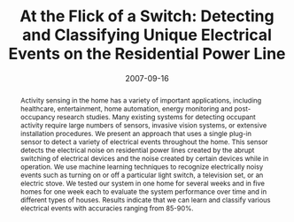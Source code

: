---
abstract: |-
  Activity sensing in the home has a variety of important applications, including healthcare, entertainment, home automation, energy monitoring and post-occupancy research studies. Many existing systems for detecting occupant activity require large numbers of sensors, invasive vision systems, or extensive installation procedures. We present an approach that uses a single plug-in sensor to detect a variety of electrical events throughout the home. This sensor detects the electrical noise on residential power lines created by the abrupt switching of electrical devices and the noise created by certain devices while in operation. We use machine learning techniques to recognize electrically noisy events such as turning on or off a particular light switch, a television set, or an electric stove. We tested our system in one home for several weeks and in five homes for one week each to evaluate the system performance over time and in different types of houses. Results indicate that we can learn and classify various electrical events with accuracies ranging from 85-90%.
authors:
- patel
- Thomas Robertson
- Julie A. Kientz
- Matthew S. Reynolds
- Gregory D. Abowd
award: 'Ubicomp 10 year impact award'
bibtex: |-
  @inproceedings{Patel:2007:FSD:1771592.1771608,
   author = {Patel, Shwetak N. and Robertson, Thomas and Kientz, Julie A. and Reynolds, Matthew S. and Abowd, Gregory D.},
   title = {At the Flick of a Switch: Detecting and Classifying Unique Electrical Events on the Residential Power Line},
   booktitle = {Proceedings of the 9th International Conference on Ubiquitous Computing},
   series = {UbiComp '07},
   year = {2007},
   isbn = {978-3-540-74852-6},
   location = {Innsbruck, Austria},
   pages = {271--288},
   numpages = {18},
   url = {http://dl.acm.org/citation.cfm?id=1771592.1771608},
   acmid = {1771608},
   publisher = {Springer-Verlag},
   address = {Berlin, Heidelberg},
  }
caption: ''
citation: |-
  Shwetak N. Patel, Thomas Robertson, Julie A. Kientz, Matthew S. Reynolds, and Gregory D. Abowd. 2007. At the flick of a switch: detecting and classifying unique electrical events on the residential power line.  In Proceedings of the 9th international conference on Ubiquitous computing (UbiComp '07), John Krumm, Gregory D. Abowd, Aruna Seneviratne, and Thomas Strang (Eds.). Springer-Verlag, Berlin, Heidelberg,  271-288.
conference: UbiComp
date: '2007-09-16'
image: ''
pdf: ''
thumbnail: ''
title: 'At the Flick of a Switch: Detecting and Classifying Unique Electrical Events
  on the Residential Power Line'
video: ''
video_embed: ''
---